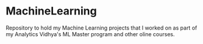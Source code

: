 <!--
  Title: Machine Learning
  Description: List of projects worked on as part of Machine Learning learning journey. The projects are developed using Python.
  Author: pvsanthanam
  -->

# MachineLearning
Repository to hold my Machine Learning projects that I worked on as part of my Analytics Vidhya's ML Master program and other oline courses.
